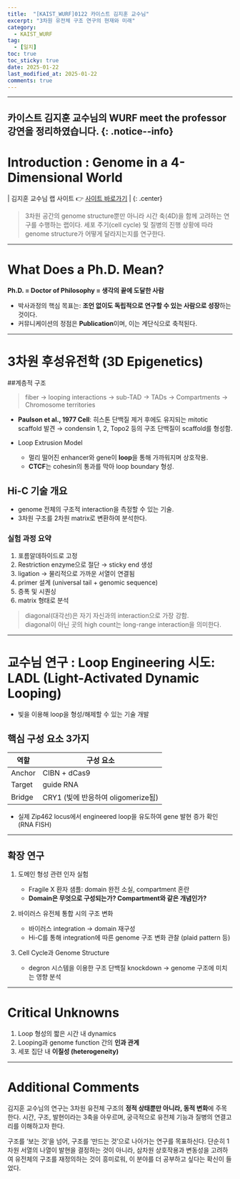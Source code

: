 ```yaml
---
title:  "[KAIST_WURF]0122 카이스트 김지훈 교수님"
excerpt: "3차원 유전체 구조 연구의 현재와 미래"
category:
  - KAIST_WURF
tag:
  - [일지]
toc: true
toc_sticky: true
date: 2025-01-22
last_modified_at: 2025-01-22
comments: true
---
```


---
카이스트 김지훈 교수님의 WURF meet the professor 강연을 정리하였습니다.
{: .notice--info}
---

# Introduction : Genome in a 4-Dimensional World</span>

| 김지훈 교수님 랩 사이트 👉 [사이트 바로가기](https://jihunkim.kaist.ac.kr/) |
{: .center}

> 3차원 공간의 genome structure뿐만 아니라 시간 축(4D)을 함께 고려하는 연구를 수행하는 랩이다. 세포 주기(cell cycle) 및 질병의 진행 상황에 따라 genome structure가 어떻게 달라지는지를 연구한다.

---

# What Does a Ph.D. Mean?

**Ph.D. = Doctor of Philosophy = 생각의 끝에 도달한 사람**

- 박사과정의 핵심 목표는: **조언 없이도 독립적으로 연구할 수 있는 사람으로 성장**하는 것이다.
- 커뮤니케이션의 정점은 **Publication**이며, 이는 계단식으로 축적된다.


---

# 3차원 후성유전학 (3D Epigenetics)

##계층적 구조
> fiber → looping interactions → sub-TAD → TADs → Compartments → Chromosome territories
- **Paulson et al., 1977 Cell**: 히스톤 단백질 제거 후에도 유지되는 mitotic scaffold 발견 → condensin 1, 2, Topo2 등의 구조 단백질이 scaffold를 형성함.

- Loop Extrusion Model

  - 멀리 떨어진 enhancer와 gene이 **loop**을 통해 가까워지며 상호작용.
  - **CTCF**는 cohesin의 통과를 막아 loop boundary 형성.

## Hi-C 기술 개요

- genome 전체의 구조적 interaction을 측정할 수 있는 기술.
- 3차원 구조를 2차원 matrix로 변환하여 분석한다.

### 실험 과정 요약

1. 포름알데하이드로 고정
2. Restriction enzyme으로 절단 → sticky end 생성
3. ligation → 물리적으로 가까운 서열이 연결됨
4. primer 설계 (universal tail + genomic sequence)
5. 증폭 및 시퀀싱
6. matrix 형태로 분석

> diagonal(대각선)은 자기 자신과의 interaction으로 가장 강함.  
> diagonal이 아닌 곳의 high count는 long-range interaction을 의미한다.

---

# 교수님 연구 :  Loop Engineering 시도: LADL (Light-Activated Dynamic Looping)

- 빛을 이용해 loop을 형성/해제할 수 있는 기술 개발

## 핵심 구성 요소 3가지

| 역할     | 구성 요소 |
|----------|-----------|
| Anchor   | CIBN + dCas9 |
| Target   | guide RNA |
| Bridge   | CRY1 (빛에 반응하여 oligomerize됨) |

- 실제 Zip462 locus에서 engineered loop을 유도하여 gene 발현 증가 확인 (RNA FISH)

---

## 확장 연구
1. 도메인 형성 관련 인자 실험
   - Fragile X 환자 샘플: domain 완전 소실, compartment 혼란
   - **Domain은 무엇으로 구성되는가? Compartment와 같은 개념인가?**

2. 바이러스 유전체 통합 시의 구조 변화
   - 바이러스 integration → domain 재구성
   - Hi-C를 통해 integration에 따른 genome 구조 변화 관찰 (plaid pattern 등)

3. Cell Cycle과 Genome Structure
   - degron 시스템을 이용한 구조 단백질 knockdown → genome 구조에 미치는 영향 분석

---

# Critical Unknowns

1. Loop 형성의 짧은 시간 내 dynamics
2. Looping과 genome function 간의 **인과 관계**
3. 세포 집단 내 **이질성 (heterogeneity)**

---

# Additional Comments

김지훈 교수님의 연구는 3차원 유전체 구조의 **정적 상태뿐만 아니라, 동적 변화**에 주목한다. 시간, 구조, 발현이라는 3축을 아우르며, 궁극적으로 유전체 기능과 질병의 연결고리를 이해하고자 한다.

구조를 ‘보는 것’을 넘어, 구조를 ‘만드는 것’으로 나아가는 연구를 목표하신다. 단순히 1차원 서열의 나열이 발현을 결정하는 것이 아니라, 삼차원 상호작용과 변동성을 고려하여 유전체의 구조를 재정의하는 것이 흥미로워, 이 분야를 더 공부하고 싶다는 확신이 들었다.